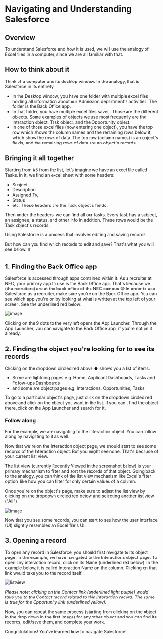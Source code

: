 # Navigating and Understanding Salesforce

## Overview

To understand Salesforce and how it is used, we will use the analogy of Excel files in a computer, since we are all familiar with that.

## How to think about it

Think of a computer and its desktop window. In the analogy, that is Salesforce in its entirety.
- In the Desktop window, you have one folder with multiple excel files holding all information about our Admission department's activities. The folder is the Back Office app.
- In that folder, you have multiple excel files saved. Those are the different objects. Some examples of objects we use most frequently are the Interaction object, Task object, and the Opportunity object.
- In one of those excel files (now entering one object), you have the top row which shows the column names and the remaining rows below it, which show the rows of data. The top row (column names) is an object's fields, and the remaining rows of data are an object's records.

## Bringing it all together

Starting from #3 from the list, let's imagine we have an excel file called Tasks. In it, we find an excel sheet with some headers:
- Subject,
- Description,
- Assigned To,
- Status
- etc.
These headers are the Task object's fields.

Then under the headers, we can find all our tasks. Every task has a subject, an assignee, a status, and other info in addition. These rows would be the Task object's records.

Using Salesforce is a process that involves editing and saving records.

But how can you find which records to edit and save? That's what you will see below. ⬇️

## 1. Finding the Back Office app

Salesforce is accessed through apps contained within it. As a recruiter at NEC, your primary app to use is the Back Office app. That's because we (the recruiters) are at the back office of the NEC campus 😊
In order to use Salesforce as a recruiter, make sure you're on the Back Office app. You can see which app you're on by looking at what is written at the top left of your screen. See the underlined red below:

![image](https://github.com/parsam97/nec-salesforce/assets/32430185/304be345-6114-4024-9b88-cc353547709c)

Clicking on the 9 dots to the very left opens the App Launcher. Through the App Launcher, you can navigate to the Back Office app, if you're not on it already.

## 2. Finding the object you're looking for to see its records

Clicking on the dropdown circled red above ⬆️ shows you a list of items.
- Some are lightning pages e.g. Home, Applicant Dashboards, Tasks and Follow-ups Dashboards
- and some are object pages e.g. Interactions, Opportunities, Tasks.

To go to a particular object's page, just click on the dropdown circled red above and click on the object you want in the list. If you can't find the object there, click on the App Launcher and search for it.

### Follow along

For the example, we are navigating to the Interaction object. You can follow along by navigating to it as well.

Now that we're on the Interaction object page, we should start to see some records of the Interaction object. But you might see none. That's because of your current list view.

The list view (currently Recently Viewed in the screenshot below) is your primary mechanism to filter and sort the records of that object. Going back to the analogy, you can think of the list view mechanism like Excel's filter option, like how you can filter for only certain values of a column.

Once you're on the object's page, make sure to adjust the list view by clicking on the dropdown circled red below and selecting another list view ("All")

![image](https://github.com/parsam97/nec-salesforce/assets/32430185/7c88d116-49e5-47f0-b305-ad4d3961772b)

Now that you see some records, you can start to see how the user interface (UI) slightly resembles an Excel file's UI.

## 3. Opening a record

To open any record in Salesforce, you should first navigate to its object page. In the example, we have navigated to the Interactions object page. To open any interaction record, click on its Name (underlined red below). In the example below, it is called Interaction Name on the column. Clicking on that link would take you to the record itself.

![listview](https://github.com/parsam97/nec-salesforce/assets/32430185/9e4debdb-dd90-46c1-90b9-a13bf43acbb0)

_Please note: clicking on the Contact link (underlined light purple) would take you to the Contact record related to this interaction record. The same is true for the Opportunity link (underlined yellow)._

Now, you can repeat the same process (starting from clicking on the object in the drop down in the first image) for any other object and you can find its records, edit/save them, and complete your work.

Congratulations! You've learned how to navigate Salesforce!